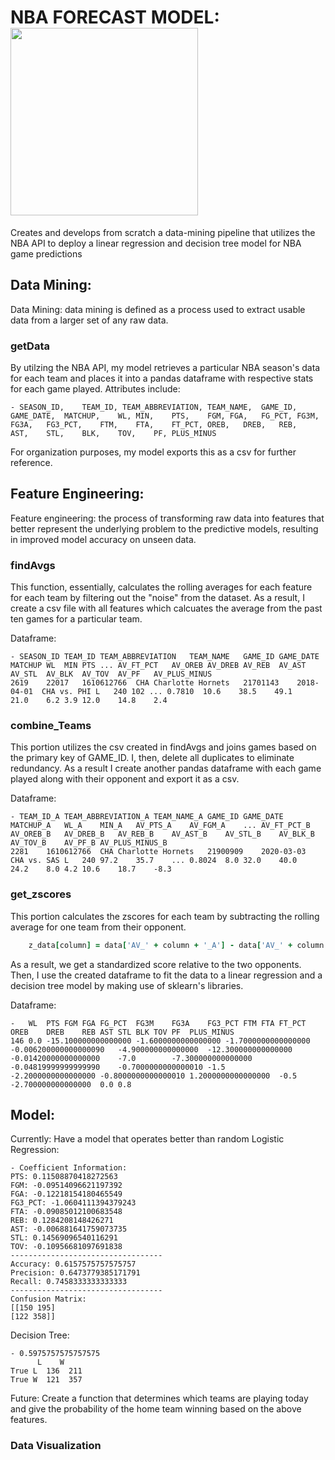 # NBA FORECAST MODEL: <img src="https://a4.espncdn.com/combiner/i?img=%2Fi%2Fespn%2Fmisc_logos%2F500%2Fnba.png" width="300" height="300"/>

Creates and develops from scratch a data-mining pipeline that utilizes the NBA API to deploy a linear regression and decision tree model for NBA game predictions

## Data Mining: 

Data Mining: data mining is defined as a process used to extract usable data from a larger set of any raw data.
### getData
By utilzing the NBA API, my model retrieves a particular NBA season's data for each team and places it into a pandas dataframe with respective stats for each game played. Attributes include:  

    - SEASON_ID,	TEAM_ID, TEAM_ABBREVIATION,	TEAM_NAME,	GAME_ID,	GAME_DATE,	MATCHUP,	WL,	MIN,	PTS,	FGM, FGA,	FG_PCT,	FG3M,	FG3A,	FG3_PCT,	FTM,	FTA,	FT_PCT,	OREB,	DREB,	REB,	AST,	STL,	BLK,	TOV,	PF,	PLUS_MINUS

For organization purposes, my model exports this as a csv for further reference. 

## Feature Engineering: 

Feature engineering: the process of transforming raw data into features that better represent the underlying problem to the predictive models, resulting in improved model accuracy on unseen data.

### findAvgs
This function, essentially, calculates the rolling averages for each feature for each team by filtering out the "noise" from the dataset. As a result, I create a csv file with all features which calcuates the average from the past ten games for a particular team.

Dataframe: 

    - SEASON_ID	TEAM_ID	TEAM_ABBREVIATION	TEAM_NAME	GAME_ID	GAME_DATE	MATCHUP	WL	MIN	PTS	...	AV_FT_PCT	AV_OREB	AV_DREB	AV_REB	AV_AST	AV_STL	AV_BLK	AV_TOV	AV_PF	AV_PLUS_MINUS
    2619	22017	1610612766	CHA	Charlotte Hornets	21701143	2018-04-01	CHA vs. PHI	L	240	102	...	0.7810	10.6	38.5	49.1	21.0	6.2	3.9	12.0	14.8	2.4

### combine_Teams
This portion utilizes the csv created in findAvgs and joins games based on the primary key of GAME_ID. I, then, delete all duplicates to eliminate redundancy. As a result I create another pandas dataframe with each game played along with their opponent and export it as a csv.

Dataframe: 

    - TEAM_ID_A	TEAM_ABBREVIATION_A	TEAM_NAME_A	GAME_ID	GAME_DATE	MATCHUP_A	WL_A	MIN_A	AV_PTS_A	AV_FGM_A	...	AV_FT_PCT_B	AV_OREB_B	AV_DREB_B	AV_REB_B	AV_AST_B	AV_STL_B	AV_BLK_B	AV_TOV_B	AV_PF_B	AV_PLUS_MINUS_B
    2281	1610612766	CHA	Charlotte Hornets	21900909	2020-03-03	CHA vs. SAS	L	240	97.2	35.7	...	0.8024	8.0	32.0	40.0	24.2	8.0	4.2	10.6	18.7	-8.3

### get_zscores
This portion calculates the zscores for each team by subtracting the rolling average for one team from their opponent. 

```for column in z_data.columns[1:]:
    z_data[column] = data['AV_' + column + '_A'] - data['AV_' + column + '_B']
```

As a result, we get a standardized score relative to the two opponents. Then, I use the created dataframe to fit the data to a linear regression and a decision tree model by making use of sklearn's libraries.

Dataframe: 

    - 	WL	PTS	FGM	FGA	FG_PCT	FG3M	FG3A	FG3_PCT	FTM	FTA	FT_PCT	OREB	DREB	REB	AST	STL	BLK	TOV	PF	PLUS_MINUS
    146	0.0	-15.100000000000000	-1.6000000000000000	-1.7000000000000000	-0.006200000000000090	-4.900000000000000	-12.300000000000000	-0.01420000000000000	-7.0	    -7.300000000000000	-0.04819999999999990	-0.7000000000000010	-1.5	-2.2000000000000000	-0.8000000000000010	1.2000000000000000	-0.5	        -2.700000000000000	0.0	0.8

## Model:
Currently: Have a model that operates better than random 
Logistic Regression: 

    - Coefficient Information:
    PTS: 0.11508870418272563
    FGM: -0.09514096621197392
    FGA: -0.12218154180465549
    FG3_PCT: -1.0604111394379243
    FTA: -0.09085012100683548
    REB: 0.1284208148426271
    AST: -0.006881641759073735
    STL: 0.14569096540116291
    TOV: -0.10956681097691838
    ----------------------------------
    Accuracy: 0.6157575757575757
    Precision: 0.6473779385171791
    Recall: 0.7458333333333333
    ----------------------------------
    Confusion Matrix:
    [[150 195]
    [122 358]]
    
Decision Tree: 

    - 0.5975757575757575
          L    W
    True L  136  211
    True W  121  357

    
Future: Create a function that determines which teams are playing today and give the probability of the home team winning based on the above features. 
### Data Visualization


